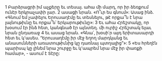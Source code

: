 1 Բարձրացրի իմ աչքերը եւ տեսայ. ահա մի մարդ, որ իր ձեռքում ունէր երկրաչափի լար. 2 ասացի նրան. «Ո՞ւր ես գնում»: Ասաց ինձ. «Գնում եմ չափելու Երուսաղէմը եւ տեսնելու, թէ որքա՞ն է նրա լայնութիւնը եւ որքա՞ն՝ երկարութիւնը»: 3 Եւ ահա Հրեշտակը, որ խօսում էր ինձ հետ, կանգնած էր այնտեղ. մի ուրիշ Հրեշտակ ելաւ նրան ընդառաջ 4 եւ ասաց նրան. «Գնա՛, խօսի՛ր այդ երիտասարդի հետ եւ կ՚ասես. “Երուսաղէմը իր մէջ եղող մարդկանց եւ անասունների առատութիւնից կը դառնայ պտղալից”»:
5 «Ես հրեղէն պարիսպ կը լինեմ նրա շուրջը եւ կ՚ապրեմ նրա մէջ իր փառքի համար», - ասում է Տէրը:
